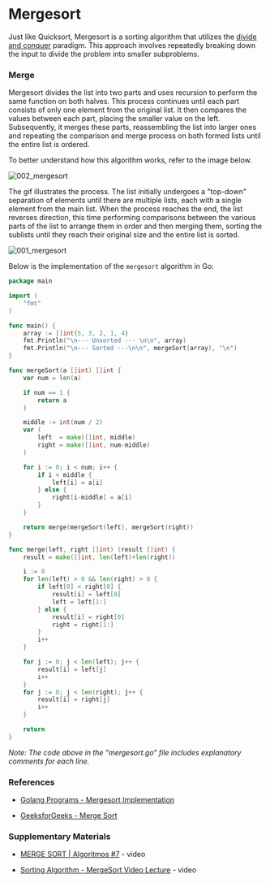 # Mergesort

Just like Quicksort, Mergesort is a sorting algorithm that utilizes the [divide and conquer](https://github.com/guihcodes/software-engineering-skills/tree/develop/algorithms/divide_and_conquer) paradigm. This approach involves repeatedly breaking down the input to divide the problem into smaller subproblems.

### Merge

Mergesort divides the list into two parts and uses recursion to perform the same function on both halves. This process continues until each part consists of only one element from the original list. It then compares the values between each part, placing the smaller value on the left. Subsequently, it merges these parts, reassembling the list into larger ones and repeating the comparison and merge process on both formed lists until the entire list is ordered.

To better understand how this algorithm works, refer to the image below.

![002_mergesort](https://user-images.githubusercontent.com/48635609/91216255-0643d300-e6ec-11ea-82ba-2b8af5fe5b42.gif)

The gif illustrates the process. The list initially undergoes a "top-down" separation of elements until there are multiple lists, each with a single element from the main list. When the process reaches the end, the list reverses direction, this time performing comparisons between the various parts of the list to arrange them in order and then merging them, sorting the sublists until they reach their original size and the entire list is sorted.

![001_mergesort](https://user-images.githubusercontent.com/48635609/91215813-638b5480-e6eb-11ea-82ca-fa414d5a5d2f.png)

Below is the implementation of the `mergesort` algorithm in Go:

```go
package main

import (
	"fmt"
)

func main() {
	array := []int{5, 3, 2, 1, 4}
	fmt.Println("\n--- Unsorted --- \n\n", array)
	fmt.Println("\n--- Sorted ---\n\n", mergeSort(array), "\n")
}

func mergeSort(a []int) []int {
	var num = len(a)

	if num == 1 {
		return a
	}

	middle := int(num / 2)
	var (
		left  = make([]int, middle)
		right = make([]int, num-middle)
	)

	for i := 0; i < num; i++ {
		if i < middle {
			left[i] = a[i]
		} else {
			right[i-middle] = a[i]
		}
	}

	return merge(mergeSort(left), mergeSort(right))
}

func merge(left, right []int) (result []int) {
	result = make([]int, len(left)+len(right))

	i := 0
	for len(left) > 0 && len(right) > 0 {
		if left[0] < right[0] {
			result[i] = left[0]
			left = left[1:]
		} else {
			result[i] = right[0]
			right = right[1:]
		}
		i++
	}

	for j := 0; j < len(left); j++ {
		result[i] = left[j]
		i++
	}
	for j := 0; j < len(right); j++ {
		result[i] = right[j]
		i++
	}

	return
}
```

*Note: The code above in the "mergesort.go" file includes explanatory comments for each line.*

### References

- [Golang Programs - Mergesort Implementation](https://www.golangprograms.com/golang-program-for-implementation-of-mergesort.html)

- [GeeksforGeeks - Merge Sort](https://www.geeksforgeeks.org/merge-sort/)

### Supplementary Materials

- [MERGE SORT | Algoritmos #7](https://www.youtube.com/watch?v=5prE6Mz8Vh0) - video

- [Sorting Algorithm - MergeSort Video Lecture](https://www.youtube.com/watch?v=PKCMMSXQyJE) - video